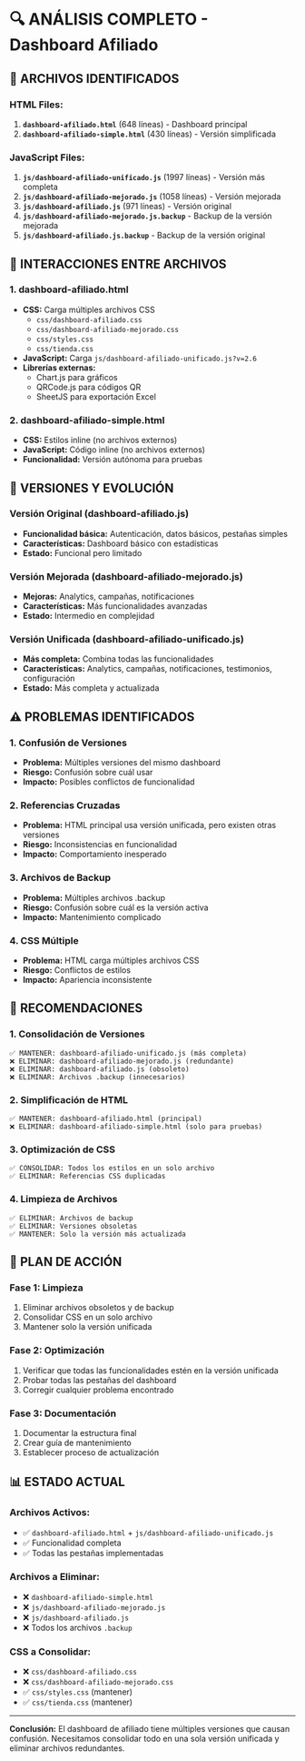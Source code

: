 # 🔍 ANÁLISIS COMPLETO - Dashboard Afiliado

## 📁 ARCHIVOS IDENTIFICADOS

### **HTML Files:**
1. **`dashboard-afiliado.html`** (648 líneas) - Dashboard principal
2. **`dashboard-afiliado-simple.html`** (430 líneas) - Versión simplificada

### **JavaScript Files:**
1. **`js/dashboard-afiliado-unificado.js`** (1997 líneas) - Versión más completa
2. **`js/dashboard-afiliado-mejorado.js`** (1058 líneas) - Versión mejorada
3. **`js/dashboard-afiliado.js`** (971 líneas) - Versión original
4. **`js/dashboard-afiliado-mejorado.js.backup`** - Backup de la versión mejorada
5. **`js/dashboard-afiliado.js.backup`** - Backup de la versión original

## 🔗 INTERACCIONES ENTRE ARCHIVOS

### **1. dashboard-afiliado.html**
- **CSS:** Carga múltiples archivos CSS
  - `css/dashboard-afiliado.css`
  - `css/dashboard-afiliado-mejorado.css`
  - `css/styles.css`
  - `css/tienda.css`
- **JavaScript:** Carga `js/dashboard-afiliado-unificado.js?v=2.6`
- **Librerías externas:**
  - Chart.js para gráficos
  - QRCode.js para códigos QR
  - SheetJS para exportación Excel

### **2. dashboard-afiliado-simple.html**
- **CSS:** Estilos inline (no archivos externos)
- **JavaScript:** Código inline (no archivos externos)
- **Funcionalidad:** Versión autónoma para pruebas

## 🎯 VERSIONES Y EVOLUCIÓN

### **Versión Original (dashboard-afiliado.js)**
- **Funcionalidad básica:** Autenticación, datos básicos, pestañas simples
- **Características:** Dashboard básico con estadísticas
- **Estado:** Funcional pero limitado

### **Versión Mejorada (dashboard-afiliado-mejorado.js)**
- **Mejoras:** Analytics, campañas, notificaciones
- **Características:** Más funcionalidades avanzadas
- **Estado:** Intermedio en complejidad

### **Versión Unificada (dashboard-afiliado-unificado.js)**
- **Más completa:** Combina todas las funcionalidades
- **Características:** Analytics, campañas, notificaciones, testimonios, configuración
- **Estado:** Más completa y actualizada

## ⚠️ PROBLEMAS IDENTIFICADOS

### **1. Confusión de Versiones**
- **Problema:** Múltiples versiones del mismo dashboard
- **Riesgo:** Confusión sobre cuál usar
- **Impacto:** Posibles conflictos de funcionalidad

### **2. Referencias Cruzadas**
- **Problema:** HTML principal usa versión unificada, pero existen otras versiones
- **Riesgo:** Inconsistencias en funcionalidad
- **Impacto:** Comportamiento inesperado

### **3. Archivos de Backup**
- **Problema:** Múltiples archivos .backup
- **Riesgo:** Confusión sobre cuál es la versión activa
- **Impacto:** Mantenimiento complicado

### **4. CSS Múltiple**
- **Problema:** HTML carga múltiples archivos CSS
- **Riesgo:** Conflictos de estilos
- **Impacto:** Apariencia inconsistente

## 🎯 RECOMENDACIONES

### **1. Consolidación de Versiones**
```
✅ MANTENER: dashboard-afiliado-unificado.js (más completa)
❌ ELIMINAR: dashboard-afiliado-mejorado.js (redundante)
❌ ELIMINAR: dashboard-afiliado.js (obsoleto)
❌ ELIMINAR: Archivos .backup (innecesarios)
```

### **2. Simplificación de HTML**
```
✅ MANTENER: dashboard-afiliado.html (principal)
❌ ELIMINAR: dashboard-afiliado-simple.html (solo para pruebas)
```

### **3. Optimización de CSS**
```
✅ CONSOLIDAR: Todos los estilos en un solo archivo
✅ ELIMINAR: Referencias CSS duplicadas
```

### **4. Limpieza de Archivos**
```
✅ ELIMINAR: Archivos de backup
✅ ELIMINAR: Versiones obsoletas
✅ MANTENER: Solo la versión más actualizada
```

## 🔧 PLAN DE ACCIÓN

### **Fase 1: Limpieza**
1. Eliminar archivos obsoletos y de backup
2. Consolidar CSS en un solo archivo
3. Mantener solo la versión unificada

### **Fase 2: Optimización**
1. Verificar que todas las funcionalidades estén en la versión unificada
2. Probar todas las pestañas del dashboard
3. Corregir cualquier problema encontrado

### **Fase 3: Documentación**
1. Documentar la estructura final
2. Crear guía de mantenimiento
3. Establecer proceso de actualización

## 📊 ESTADO ACTUAL

### **Archivos Activos:**
- ✅ `dashboard-afiliado.html` + `js/dashboard-afiliado-unificado.js`
- ✅ Funcionalidad completa
- ✅ Todas las pestañas implementadas

### **Archivos a Eliminar:**
- ❌ `dashboard-afiliado-simple.html`
- ❌ `js/dashboard-afiliado-mejorado.js`
- ❌ `js/dashboard-afiliado.js`
- ❌ Todos los archivos `.backup`

### **CSS a Consolidar:**
- ❌ `css/dashboard-afiliado.css`
- ❌ `css/dashboard-afiliado-mejorado.css`
- ✅ `css/styles.css` (mantener)
- ✅ `css/tienda.css` (mantener)

---

**Conclusión:** El dashboard de afiliado tiene múltiples versiones que causan confusión. Necesitamos consolidar todo en una sola versión unificada y eliminar archivos redundantes. 